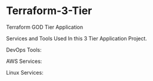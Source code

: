 # Terraform-3-Tier
Terraform GOD Tier Application

Services and Tools Used In this 3 Tier Application Project.

DevOps Tools:

AWS Services:

Linux Services:
